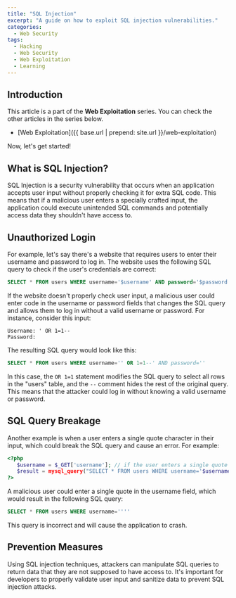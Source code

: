 ```yaml
---
title: "SQL Injection"
excerpt: "A guide on how to exploit SQL injection vulnerabilities."
categories:
  - Web Security
tags:
  - Hacking
  - Web Security
  - Web Exploitation
  - Learning
---
```


## Introduction

This article is a part of the **Web Exploitation** series. You can check the other
articles in the series below.

- [Web Exploitation]({{ base.url | prepend: site.url }}/web-exploitation)

Now, let's get started!

## What is SQL Injection?

SQL Injection is a security vulnerability that occurs when an application accepts user input without properly checking it for extra SQL code. This means that if a malicious user enters a specially crafted input, the application could execute unintended SQL commands and potentially access data they shouldn't have access to.

## Unauthorized Login

For example, let's say there's a website that requires users to enter their username and password to log in. The website uses the following SQL query to check if the user's credentials are correct:

```sql
SELECT * FROM users WHERE username='$username' AND password='$password'
```

If the website doesn't properly check user input, a malicious user could enter code in the username or password fields that changes the SQL query and allows them to log in without a valid username or password. For instance, consider this input:

```
Username: ' OR 1=1--
Password:
```

The resulting SQL query would look like this:

```sql
SELECT * FROM users WHERE username='' OR 1=1--' AND password=''
```

In this case, the `OR 1=1` statement modifies the SQL query to select all rows in the "users" table, and the `--` comment hides the rest of the original query. This means that the attacker could log in without knowing a valid username or password.

## SQL Query Breakage

Another example is when a user enters a single quote character in their input, which could break the SQL query and cause an error. For example:

```php
<?php
   $username = $_GET['username']; // if the user enters a single quote here, it could break the SQL query
   $result = mysql_query("SELECT * FROM users WHERE username='$username'");
?>
```

A malicious user could enter a single quote in the username field, which would result in the following SQL query:

```sql
SELECT * FROM users WHERE username=''''
```

This query is incorrect and will cause the application to crash.

## Prevention Measures

Using SQL injection techniques, attackers can manipulate SQL queries to return data that they are not supposed to have access to. It's important for developers to properly validate user input and sanitize data to prevent SQL injection attacks.